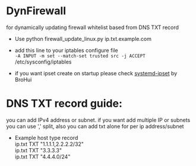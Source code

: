 # DynFirewall
for dynamically updating firewall whitelist based from DNS TXT record


- Use
python firewall_update_linux.py ip.txt.example.com

- add this line to your iptables configure file  
`-A INPUT -m set --match-set trusted src -j ACCEPT`  
/etc/sysconfig/iptables

- if you want ipset create on startup please check [systemd-ipset](https://github.com/BroHui/systemd-ipset-service) by BroHui

# DNS TXT record guide:
you can add IPv4 address or subnet. if you want add multiple IP or subnets you can use ',' split, also you can add txt alone for per ip address/subnet 
- Example
host     type  record  
ip.txt   TXT   "1.1.1.1,2.2.2.2/32"  
ip.txt   TXT   "3.3.3.3"  
ip.txt   TXT   "4.4.4.0/24"  
